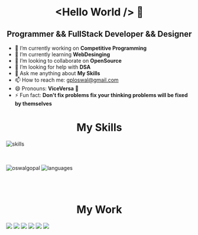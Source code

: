 <h1 align="center"> &ltHello World /&gt 👋</h1>
<h2 align="center">Programmer && FullStack Developer && Designer </h2>
<!-- <img src="https://komarev.com/ghpvc/?username=oswalgopal"/> -->

- 🔭 I’m currently working on **Competitive Programming**
- 🌱 I’m currently learning **WebDesinging**
- 👯 I’m looking to collaborate on **OpenSource**
- 🤔 I’m looking for help with **DSA**
- 💬 Ask me anything about **My Skills**
- 📫 How to reach me: <a href="mailto:gploswal@gmail.com">gploswal@gmail.com</a>
- 😄 Pronouns: **ViceVersa** 🤪
- ⚡ Fun fact: **Don't fix problems fix your thinking problems will be fixed by themselves**

<h1 align="center"> My Skills </h1>
<img align="top" src="./Skills.png"
    alt="skills"/>
<br />
<br />
<br />
<p>
    <img align="top" src="https://github-readme-stats.vercel.app/api?username=oswalgopal&layout=compact&hide=html&theme=jolly&count_private=true&show_icons=true"
    alt="oswalgopal"/>
    <img align="top" src="https://github-readme-stats.vercel.app/api/top-langs/?username=oswalgopal&theme=jolly&count_private=true&show_icons=true" alt="languages">
</p>

<br />
<br />
<h1 align="center"> My Work </h1>
<img src="https://github-readme-stats.vercel.app/api/pin/?username=oswalgopal&repo=LazyCoder&theme=dark" />
<img src="https://github-readme-stats.vercel.app/api/pin/?username=oswalgopal&repo=Bing-Search-Engine-In-React&theme=dark" />
<img src="https://github-readme-stats.vercel.app/api/pin/?username=oswalgopal&repo=flaskApp&theme=dark" />
<img src="https://github-readme-stats.vercel.app/api/pin/?username=oswalgopal&repo=SMS-auto-Reader-in-ionic-&theme=dark" />
<img src="https://github-readme-stats.vercel.app/api/pin/?username=oswalgopal&repo=get-Github-Detail&theme=dark" />
<img src="https://github-readme-stats.vercel.app/api/pin/?username=oswalgopal&repo=voice-to-text-react-native&theme=dark" />
